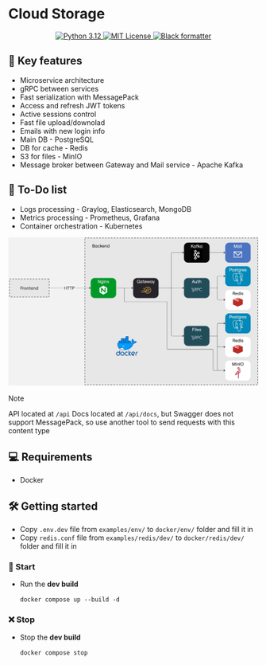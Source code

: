 # Cloud Storage

<p align="center">
  <a href="https://www.python.org/downloads/release/python-3120/">
    <img src="https://img.shields.io/badge/Python-3.12-FFD64E.svg" alt="Python 3.12">
  </a>
  <a href="https://github.com/j3rrryy/school_464/blob/main/LICENSE">
    <img src="https://img.shields.io/badge/License-MIT-blue.svg" alt="MIT License">
  </a>
  <a href="https://github.com/psf/black">
    <img src="https://img.shields.io/badge/code%20style-black-000000.svg" alt="Black formatter">
  </a>
</p>

## :book: Key features

- Microservice architecture
- gRPC between services
- Fast serialization with MessagePack
- Access and refresh JWT tokens
- Active sessions control
- Fast file upload/downolad
- Emails with new login info
- Main DB - PostgreSQL
- DB for cache - Redis
- S3 for files - MinIO
- Message broker between Gateway and Mail service - Apache Kafka

## :memo: To-Do list

- Logs processing - Graylog, Elasticsearch, MongoDB
- Metrics processing - Prometheus, Grafana
- Сontainer orchestration - Kubernetes

![Architecture](https://github.com/j3rrryy/cloud_storage/blob/main/images/architecture.webp?raw=true)

> [!NOTE]
> API located at `/api`
> Docs located at `/api/docs`, but Swagger does not support MessagePack, so use another tool to send requests with this content type

## :computer: Requirements

- Docker

## :hammer_and_wrench: Getting started

- Copy `.env.dev` file from `examples/env/` to `docker/env/` folder and fill it in
- Copy `redis.conf` file from `examples/redis/dev/` to `docker/redis/dev/` folder and fill it in

### :rocket: Start

- Run the **dev build**

    ```shell
    docker compose up --build -d
    ```

### :x: Stop

- Stop the **dev build**

  ```shell
  docker compose stop
  ```
